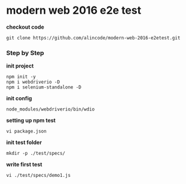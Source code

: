 # modern web 2016 e2e test

**checkout code**

```
git clone https://github.com/alincode/modern-web-2016-e2etest.git
```

### Step by Step

**init project**

```
npm init -y
npm i webdriverio -D
npm i selenium-standalone -D
```

**init config**

```
node_modules/webdriverio/bin/wdio
```

**setting up npm test**

`vi package.json`

**init test folder**

`mkdir -p ./test/specs/`

**write first test**

`vi ./test/specs/demo1.js`

